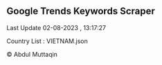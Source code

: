 

## Google Trends Keywords Scraper 
 
Last Update 02-08-2023 , 13:17:27

Country List :
VIETNAM.json



© Abdul Muttaqin 

